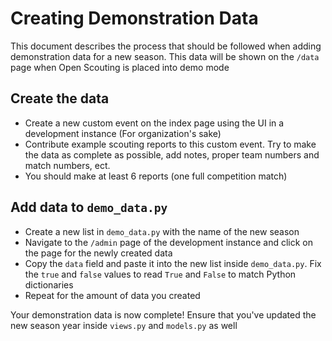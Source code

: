 # Creating Demonstration Data

This document describes the process that should be followed when adding demonstration data for a new season. This data will be shown on the `/data` page when Open Scouting is placed into demo mode

## Create the data
- Create a new custom event on the index page using the UI in a development instance (For organization's sake)
- Contribute example scouting reports to this custom event. Try to make the data as complete as possible, add notes, proper team numbers and match numbers, ect.
- You should make at least 6 reports (one full competition match)

## Add data to `demo_data.py`
- Create a new list in `demo_data.py` with the name of the new season
- Navigate to the `/admin` page of the development instance and click on the page for the newly created data
- Copy the `data` field and paste it into the new list inside `demo_data.py`. Fix the `true` and `false` values to read `True` and `False` to match Python dictionaries
- Repeat for the amount of data you created

Your demonstration data is now complete! Ensure that you've updated the new season year inside `views.py` and `models.py` as well